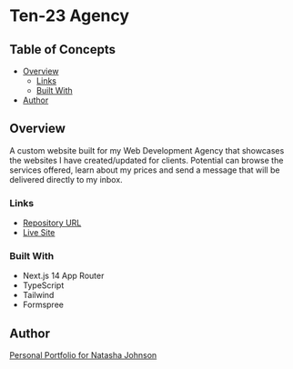 # Ten-23 Agency

## Table of Concepts

- [Overview](#overview)
    - [Links](#links)
    - [Built With](#built-with)
- [Author](#author)

## Overview

A custom website built for my Web Development Agency that showcases the websites I have created/updated for clients. Potential can browse the services offered, learn about my prices and send a message that will be delivered directly to my inbox.

### Links

- [Repository URL](https://github.com/artsycoder533/ten23)
- [Live Site](https://www.ten23.agency/)

### Built With

- Next.js 14 App Router
- TypeScript
- Tailwind
- Formspree

## Author

[Personal Portfolio for Natasha Johnson](https://natashajohnson.dev/)
